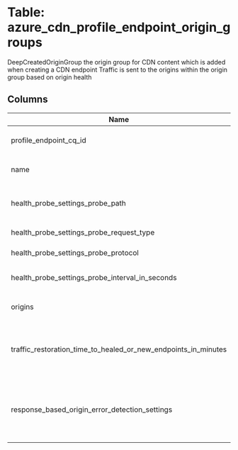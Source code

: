 
# Table: azure_cdn_profile_endpoint_origin_groups
DeepCreatedOriginGroup the origin group for CDN content which is added when creating a CDN endpoint Traffic is sent to the origins within the origin group based on origin health
## Columns
| Name        | Type           | Description  |
| ------------- | ------------- | -----  |
|profile_endpoint_cq_id|uuid|Unique CloudQuery ID of azure_cdn_profile_endpoints table (FK)|
|name|text|Origin group name which must be unique within the endpoint|
|health_probe_settings_probe_path|text|The path relative to the origin that is used to determine the health of the origin|
|health_probe_settings_probe_request_type|text|The type of health probe request that is made|
|health_probe_settings_probe_protocol|text|Protocol to use for health probe|
|health_probe_settings_probe_interval_in_seconds|bigint|The number of seconds between health probesDefault is 240sec|
|origins|text[]|The source of the content being delivered via CDN within given origin group|
|traffic_restoration_time_to_healed_or_new_endpoints_in_minutes|bigint|Time in minutes to shift the traffic to the endpoint gradually when an unhealthy endpoint comes healthy or a new endpoint is added|
|response_based_origin_error_detection_settings|jsonb|The JSON object that contains the properties to determine origin health using real requests/responsesThis property is currently not supported|
